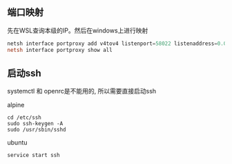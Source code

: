 
## 端口映射

先在WSL查询本级的IP。然后在windows上进行映射

```powershell
netsh interface portproxy add v4tov4 listenport=58022 listenaddress=0.0.0.0 connectport=22 connectaddress=172.18.128.198
netsh interface portproxy show all
```

## 启动ssh

systemctl 和 openrc是不能用的, 所以需要直接启动ssh

alpine
```shell
cd /etc/ssh
sudo ssh-keygen -A
sudo /usr/sbin/sshd
```

ubuntu
```shell
service start ssh
```
